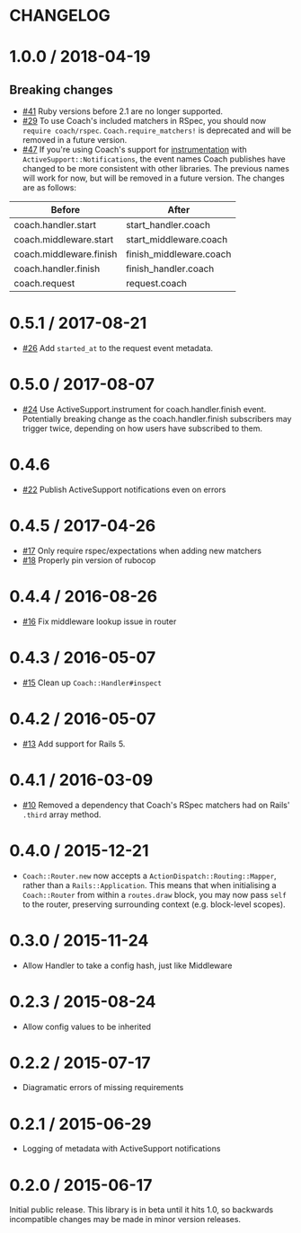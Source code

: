 # CHANGELOG

# 1.0.0 / 2018-04-19

## Breaking changes

* [#41](https://github.com/gocardless/coach/pull/41) Ruby versions before 2.1 are no
longer supported.
* [#29](https://github.com/gocardless/coach/pull/29) To use Coach's included matchers
in RSpec, you should now `require coach/rspec`. `Coach.require_matchers!` is deprecated
and will be removed in a future version.
* [#47](https://github.com/gocardless/coach/pull/47) If you're using Coach's support for
[instrumentation](https://github.com/gocardless/coach#instrumentation) with
`ActiveSupport::Notifications`, the event names Coach publishes have changed to be more
consistent with other libraries. The previous names will work for now, but will be removed in a future version. The changes are as follows:

| Before                  | After                   |
| ----------------------- | ------------------------|
| coach.handler.start     | start_handler.coach     |
| coach.middleware.start  | start_middleware.coach  |
| coach.middleware.finish | finish_middleware.coach |
| coach.handler.finish    | finish_handler.coach    |
| coach.request           | request.coach           |

# 0.5.1 / 2017-08-21

* [#26](https://github.com/gocardless/coach/pull/26) Add `started_at` to the
  request event metadata.

# 0.5.0 / 2017-08-07

* [#24](https://github.com/gocardless/coach/pull/24) Use
  ActiveSupport.instrument for coach.handler.finish event. Potentially breaking
  change as the coach.handler.finish subscribers may trigger twice, depending on
  how users have subscribed to them.

# 0.4.6

* [#22](https://github.com/gocardless/coach/pull/22) Publish ActiveSupport notifications
  even on errors

# 0.4.5 / 2017-04-26

* [#17](https://github.com/gocardless/coach/pull/17) Only require rspec/expectations
  when adding new matchers
* [#18](https://github.com/gocardless/coach/pull/18) Properly pin version of rubocop

# 0.4.4 / 2016-08-26

* [#16](https://github.com/gocardless/coach/pull/16) Fix middleware lookup issue in router

# 0.4.3 / 2016-05-07

* [#15](https://github.com/gocardless/coach/pull/15) Clean up `Coach::Handler#inspect`

# 0.4.2 / 2016-05-07

* [#13](https://github.com/gocardless/coach/pull/13) Add support for Rails 5.

# 0.4.1 / 2016-03-09

* [#10](https://github.com/gocardless/coach/pull/10) Removed a dependency that Coach's RSpec matchers had on Rails' `.third` array method.

# 0.4.0 / 2015-12-21

* `Coach::Router.new` now accepts a `ActionDispatch::Routing::Mapper`, rather
  than a `Rails::Application`. This means that when initialising a
  `Coach::Router` from within a `routes.draw` block, you may now pass `self` to
  the router, preserving surrounding context (e.g. block-level scopes).


# 0.3.0 / 2015-11-24

* Allow Handler to take a config hash, just like Middleware


# 0.2.3 / 2015-08-24

* Allow config values to be inherited


# 0.2.2 / 2015-07-17

* Diagramatic errors of missing requirements


# 0.2.1 / 2015-06-29

* Logging of metadata with ActiveSupport notifications


# 0.2.0 / 2015-06-17

Initial public release. This library is in beta until it hits 1.0, so backwards
incompatible changes may be made in minor version releases.

